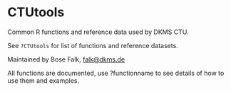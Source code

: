# CTUtools

Common R functions and reference data used by DKMS CTU.

See `?CTUtools` for list of functions and reference datasets.

Maintained by Bose Falk, <falk@dkms.de>

All functions are documented, use ?functionname to see details of how to use them and examples.